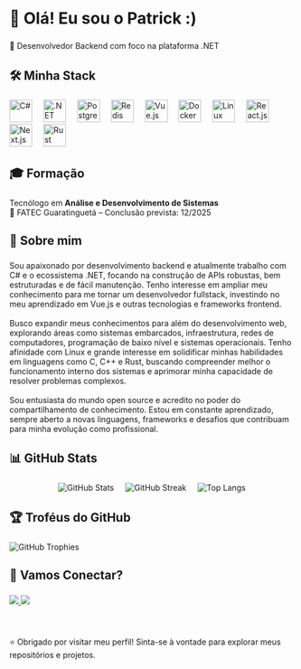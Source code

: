 <h1 align="left">👋 Olá! Eu sou o Patrick :)</h1>

###

<p align="left">🎯 Desenvolvedor Backend com foco na plataforma .NET</p>

###

<h2 align="left">🛠️ Minha Stack</h2>

###

<div align="left">
  <img src="https://skillicons.dev/icons?i=cs" height="40" alt="C#" />
  <img width="12" />
  <img src="https://skillicons.dev/icons?i=dotnet" height="40" alt=".NET" />
  <img width="12" />
  <img src="https://skillicons.dev/icons?i=postgres" height="40" alt="PostgreSQL" />
  <img width="12" />
  <img src="https://skillicons.dev/icons?i=redis" height="40" alt="Redis" />
  <img width="12" />
  <img src="https://skillicons.dev/icons?i=vue" height="40" alt="Vue.js" />
  <img width="12" />
  <img src="https://skillicons.dev/icons?i=docker" height="40" alt="Docker" />
  <img width="12" />
  <img src="https://skillicons.dev/icons?i=linux" height="40" alt="Linux" />
  <img width="12" />
  <img src="https://skillicons.dev/icons?i=react" height="40" alt="React.js" />
  <img width="12" />
  <img src="https://skillicons.dev/icons?i=nextjs" height="40" alt="Next.js" />
  <img width="12" />
  <img src="https://skillicons.dev/icons?i=rust" height="40" alt="Rust" />
</div>


###

<h2 align="left">🎓 Formação</h2>

###

<p align="left">
Tecnólogo em <strong>Análise e Desenvolvimento de Sistemas</strong>  
<br>📍 FATEC Guaratinguetá – Conclusão prevista: 12/2025
</p>

###

<h2 align="left">🚀 Sobre mim</h2>

###

<p align="left">
Sou apaixonado por desenvolvimento backend e atualmente trabalho com C# e o ecossistema .NET, focando na construção de APIs robustas, bem estruturadas e de fácil manutenção. Tenho interesse em ampliar meu conhecimento para me tornar um desenvolvedor fullstack, investindo no meu aprendizado em Vue.js e outras tecnologias e frameworks frontend.
<br><br>
Busco expandir meus conhecimentos para além do desenvolvimento web, explorando áreas como sistemas embarcados, infraestrutura, redes de computadores, programação de baixo nível e sistemas operacionais. Tenho afinidade com Linux e grande interesse em solidificar minhas habilidades em linguagens como C, C++ e Rust, buscando compreender melhor o funcionamento interno dos sistemas e aprimorar minha capacidade de resolver problemas complexos.
<br><br>
Sou entusiasta do mundo open source e acredito no poder do compartilhamento de conhecimento. Estou em constante aprendizado, sempre aberto a novas linguagens, frameworks e desafios que contribuam para minha evolução como profissional.
</p>

###

<h2 align="left">📊 GitHub Stats</h2>

###
<div align="center" style="display: flex; gap: 20px; justify-content: center; flex-wrap: wrap;">

  <img src="https://github-readme-stats.vercel.app/api?username=Patrick0402&show_icons=true&theme=vue-dark" alt="GitHub Stats" />

  <img src="https://github-readme-streak-stats.herokuapp.com/?user=Patrick0402&theme=vue-dark" alt="GitHub Streak"/>

  <img src="https://github-readme-stats.vercel.app/api/top-langs/?username=Patrick0402&layout=compact&theme=vue-dark" alt="Top Langs" />

</div>



###

<h2 align="left">🏆 Troféus do GitHub</h2>

###

![GitHub Trophies](https://github-profile-trophy.vercel.app/?username=Patrick0402&theme=dracula&no-frame=true&no-bg=true&margin-w=4)

###

<h2 align="left">🤝 Vamos Conectar?</h2>

###

<a href="https://www.linkedin.com/in/bruno-patrick/">
  <img src="https://img.shields.io/badge/LinkedIn-0077B5?style=for-the-badge&logo=linkedin&logoColor=white" />
</a>
<a href="mailto:bpatrickdecampos@gmail.com">
  <img src="https://img.shields.io/badge/Gmail-D14836?style=for-the-badge&logo=gmail&logoColor=white" />
</a>

###

<br/>

⭐ Obrigado por visitar meu perfil! Sinta-se à vontade para explorar meus repositórios e projetos.

